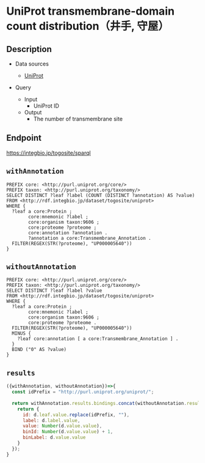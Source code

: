 # UniProt transmembrane-domain count distribution（井手, 守屋）

## Description

- Data sources
    - [UniProt](https://www.uniprot.org/)

- Query
    - Input
        - UniProt ID
    - Output
        - The number of transmembrane site

## Endpoint
https://integbio.jp/togosite/sparql

## `withAnnotation`
```sparql
PREFIX core: <http://purl.uniprot.org/core/>
PREFIX taxon: <http://purl.uniprot.org/taxonomy/>
SELECT DISTINCT ?leaf ?label (COUNT (DISTINCT ?annotation) AS ?value)
FROM <http://rdf.integbio.jp/dataset/togosite/uniprot>
WHERE {    
  ?leaf a core:Protein ;
        core:mnemonic ?label ;
  		core:organism taxon:9606 ;
  		core:proteome ?proteome ;
  		core:annotation ?annotation .       
  		?annotation a core:Transmembrane_Annotation .
  FILTER(REGEX(STR(?proteome), "UP000005640"))
}   
```

## `withoutAnnotation`
```sparql
PREFIX core: <http://purl.uniprot.org/core/>
PREFIX taxon: <http://purl.uniprot.org/taxonomy/>
SELECT DISTINCT ?leaf ?label ?value
FROM <http://rdf.integbio.jp/dataset/togosite/uniprot>
WHERE {
  ?leaf a core:Protein ;
        core:mnemonic ?label ;
        core:organism taxon:9606 ;
        core:proteome ?proteome .
  FILTER(REGEX(STR(?proteome), "UP000005640"))
  MINUS {
    ?leaf core:annotation [ a core:Transmembrane_Annotation ] .
  }
  BIND ("0" AS ?value)
}
```

## `results`

```javascript
({withAnnotation, withoutAnnotation})=>{
  const idPrefix = "http://purl.uniprot.org/uniprot/";
  
  return withAnnotation.results.bindings.concat(withoutAnnotation.results.bindings).map(d => {
    return {
      id: d.leaf.value.replace(idPrefix, ""),
      label: d.label.value,
      value: Number(d.value.value),
      binId: Number(d.value.value) + 1,
      binLabel: d.value.value
    }
  });
}
```